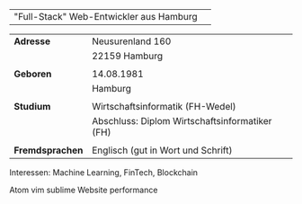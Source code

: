 
|||
|---|---|
|"Full-Stack" Web-Entwickler aus Hamburg|<i class="icon hamburg"></i>|


|||
|---|---|
|__Adresse__|Neusurenland 160|
||22159 Hamburg|
|||
|__Geboren__|14.08.1981|
||Hamburg|
|||
|__Studium__|Wirtschaftsinformatik (FH-Wedel)|
||Abschluss: Diplom Wirtschaftsinformatiker (FH)|
|||
|__Fremdsprachen__|Englisch (gut in Wort und Schrift)|


Interessen: Machine Learning, FinTech, Blockchain



Atom vim sublime
Website performance



<p class="image-line">
<i class="icon atom"></i>
<i class="icon sublime"></i>
<i class="icon neovim"></i>
<i class="icon balsamiq"></i>
<i class="icon sketch"></i>
<i class="icon gimp"></i>
<i class="icon git"></i>
<i class="icon github"></i>
</p>